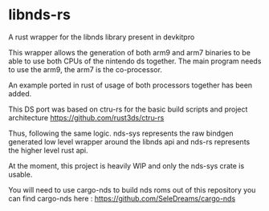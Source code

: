 # libnds-rs
A rust wrapper for the libnds library present in devkitpro

This wrapper allows the generation of both arm9 and arm7 binaries to be able to use both CPUs of the nintendo ds together. The main program needs to use the arm9, the arm7 is the co-processor.

An example ported in rust of usage of both processors together has been added.

This DS port was based on ctru-rs for the basic build scripts and project architecture https://github.com/rust3ds/ctru-rs

Thus, following the same logic. nds-sys represents the raw bindgen generated low level wrapper around the libnds api and nds-rs represents the higher level rust api.

At the moment, this project is heavily WIP and only the nds-sys crate is usable.

You will need to use cargo-nds to build nds roms out of this repository
you can find cargo-nds here : https://github.com/SeleDreams/cargo-nds
